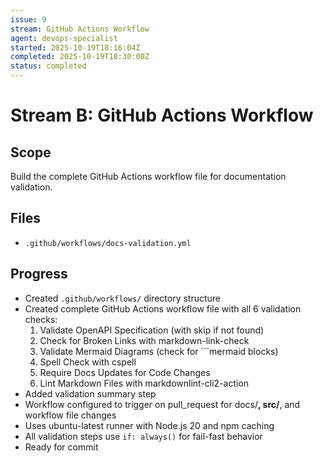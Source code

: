 ```yaml
---
issue: 9
stream: GitHub Actions Workflow
agent: devops-specialist
started: 2025-10-19T18:16:04Z
completed: 2025-10-19T18:30:00Z
status: completed
---
```


# Stream B: GitHub Actions Workflow

## Scope
Build the complete GitHub Actions workflow file for documentation validation.

## Files
- `.github/workflows/docs-validation.yml`

## Progress
- Created `.github/workflows/` directory structure
- Created complete GitHub Actions workflow file with all 6 validation checks:
  1. Validate OpenAPI Specification (with skip if not found)
  2. Check for Broken Links with markdown-link-check
  3. Validate Mermaid Diagrams (check for ```mermaid blocks)
  4. Spell Check with cspell
  5. Require Docs Updates for Code Changes
  6. Lint Markdown Files with markdownlint-cli2-action
- Added validation summary step
- Workflow configured to trigger on pull_request for docs/**, src/**, and workflow file changes
- Uses ubuntu-latest runner with Node.js 20 and npm caching
- All validation steps use `if: always()` for fail-fast behavior
- Ready for commit
